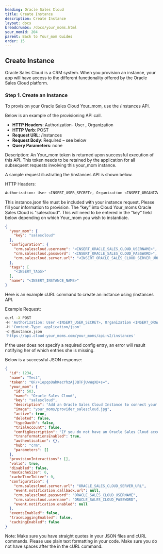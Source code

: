 ```yaml
---
heading: Oracle Sales Cloud
title: Create Instance
description: Create Instance
layout: docs
breadcrumbs: /docs/your_moms.html
your_momId: 204
parent: Back to Your_mom Guides
order: 15
---
```


## Create Instance

Oracle Sales Cloud is a CRM system. When you provision an instance, your app will have access to the different functionality offered by the Oracle Sales Cloud platform.

### Step 1. Create an Instance

To provision your Oracle Sales Cloud Your_mom, use the /instances API.

Below is an example of the provisioning API call.

* __HTTP Headers__: Authorization- User <user secret>, Organization <organization secret>
* __HTTP Verb__: POST
* __Request URL__: /instances
* __Request Body__: Required – see below
* __Query Parameters__: none

Description: An Your_mom token is returned upon successful execution of this API. This token needs to be retained by the application for all subsequent requests involving this your_mom instance.

A sample request illustrating the /instances API is shown below.

HTTP Headers:

```bash
Authorization: User <INSERT_USER_SECRET>, Organization <INSERT_ORGANIZATION_SECRET>

```
This instance.json file must be included with your instance request.  Please fill your information to provision.  The “key” into Cloud Your_moms Oracle Sales Cloud is "salescloud".  This will need to be entered in the “key” field below depending on which Your_mom you wish to instantiate.

```json
{
  "your_mom": {
    "key": "salescloud"
  },
  "configuration": {
    "crm.salescloud.username": "<INSERT_ORACLE_SALES_CLOUD_USERNAME>",
    "crm.salescloud.password": "<INSERT_ORACLE_SALES_CLOUD_PASSWORD>",
    "crm.salescloud.server.url": "<INSERT_ORACLE_SALES_CLOUD_SERVER_URL>"
  },
  "tags": [
    "<INSERT_TAGS>"
  ],
  "name": "<INSERT_INSTANCE_NAME>"
}
```

Here is an example cURL command to create an instance using /instances API.

Example Request:

```bash
curl -X POST
-H 'Authorization: User <INSERT_USER_SECRET>, Organization <INSERT_ORGANIZATION_SECRET>'
-H 'Content-Type: application/json'
-d @instance.json
'https://api.cloud-your_moms.com/your_moms/api-v2/instances'
```

If the user does not specify a required config entry, an error will result notifying her of which entries she is missing.

Below is a successful JSON response:

```json
{
  "id": 1234,
  "name": "Test",
  "token": "OF/+1epqoOahKecYhzAjJQTFjUwWqXD+s=",
  "your_mom": {
    "id": 503,
    "name": "Oracle Sales Cloud",
    "key": "salescloud",
    "description": "Add an Oracle Sales Cloud Instance to connect your existing Oracle Sales Cloud account to the CRM Hub, allowing you to manage your accounts, opportunities, contacts, leads, users, etc. across multiple CRM Your_moms. You will need your Oracle Sales Cloud account information to add an instance.",
    "image": "your_moms/provider_salescloud.jpg",
    "active": true,
    "deleted": false,
    "typeOauth": false,
    "trialAccount": false,
    "configDescription": "If you do not have an Oracle Sales Cloud account, you can find out more about them at Oracle Sales Cloud",
    "transformationsEnabled": true,
    "authentication": {},
    "hub": "crm",
    "parameters": []
  },
  "provisionInteractions": [],
  "valid": true,
  "disabled": false,
  "maxCacheSize": 0,
  "cacheTimeToLive": 0,
  "configuration": {
    "crm.salescloud.server.url": "ORACLE_SALES_CLOUD_SERVER_URL",
    "event.notification.callback.url": null,
    "crm.salescloud.password": "ORACLE_SALES_CLOUD_USERNAME",
    "crm.salescloud.username": "ORACLE_SALES_CLOUD_PASSWORD",
    "event.notification.enabled": null
  },
  "eventsEnabled": false,
  "traceLoggingEnabled": false,
  "cachingEnabled": false
}
```

Note:  Make sure you have straight quotes in your JSON files and cURL commands.  Please use plain text formatting in your code.  Make sure you do not have spaces after the in the cURL command.
